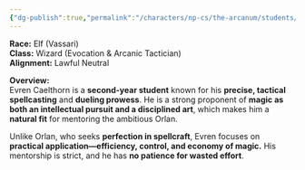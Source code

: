 ```yaml
---
{"dg-publish":true,"permalink":"/characters/np-cs/the-arcanum/students/2nd-years/evren-caelthaun-2nd-year/","created":"2025-02-28T20:55:05.781-08:00","updated":"2025-02-28T21:13:38.637-08:00"}
---
```



**Race:** Elf (Vassari)  
**Class:** Wizard (Evocation & Arcanic Tactician)  
**Alignment:** Lawful Neutral

**Overview:**  
Evren Caelthorn is a **second-year student** known for his **precise, tactical spellcasting** and **dueling prowess**. He is a strong proponent of **magic as both an intellectual pursuit and a disciplined art**, which makes him a **natural fit** for mentoring the ambitious Orlan.

Unlike Orlan, who seeks **perfection in spellcraft**, Evren focuses on **practical application—efficiency, control, and economy of magic.** His mentorship is strict, and he has **no patience for wasted effort**.